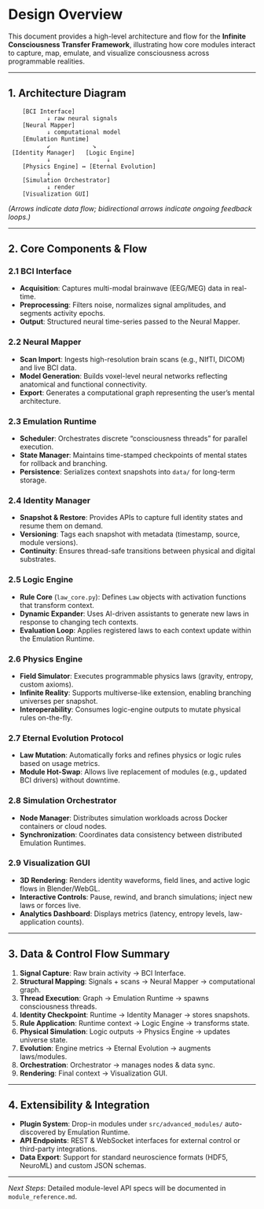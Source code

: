 # Design Overview

This document provides a high-level architecture and flow for the **Infinite Consciousness Transfer Framework**, illustrating how core modules interact to capture, map, emulate, and visualize consciousness across programmable realities.

---

## 1. Architecture Diagram

```text
    [BCI Interface]
           ↓ raw neural signals
    [Neural Mapper]
           ↓ computational model
    [Emulation Runtime]
           ↙            ↘
 [Identity Manager]   [Logic Engine]
           ↓                ↓
    [Physics Engine] ↔ [Eternal Evolution]
           ↓
    [Simulation Orchestrator]
           ↓ render
    [Visualization GUI]
```

*(Arrows indicate data flow; bidirectional arrows indicate ongoing feedback loops.)*

---

## 2. Core Components & Flow

### 2.1 BCI Interface

* **Acquisition**: Captures multi-modal brainwave (EEG/MEG) data in real-time.
* **Preprocessing**: Filters noise, normalizes signal amplitudes, and segments activity epochs.
* **Output**: Structured neural time-series passed to the Neural Mapper.

### 2.2 Neural Mapper

* **Scan Import**: Ingests high-resolution brain scans (e.g., NIfTI, DICOM) and live BCI data.
* **Model Generation**: Builds voxel-level neural networks reflecting anatomical and functional connectivity.
* **Export**: Generates a computational graph representing the user’s mental architecture.

### 2.3 Emulation Runtime

* **Scheduler**: Orchestrates discrete “consciousness threads” for parallel execution.
* **State Manager**: Maintains time-stamped checkpoints of mental states for rollback and branching.
* **Persistence**: Serializes context snapshots into `data/` for long-term storage.

### 2.4 Identity Manager

* **Snapshot & Restore**: Provides APIs to capture full identity states and resume them on demand.
* **Versioning**: Tags each snapshot with metadata (timestamp, source, module versions).
* **Continuity**: Ensures thread-safe transitions between physical and digital substrates.

### 2.5 Logic Engine

* **Rule Core** (`law_core.py`): Defines `Law` objects with activation functions that transform context.
* **Dynamic Expander**: Uses AI-driven assistants to generate new laws in response to changing tech contexts.
* **Evaluation Loop**: Applies registered laws to each context update within the Emulation Runtime.

### 2.6 Physics Engine

* **Field Simulator**: Executes programmable physics laws (gravity, entropy, custom axioms).
* **Infinite Reality**: Supports multiverse-like extension, enabling branching universes per snapshot.
* **Interoperability**: Consumes logic-engine outputs to mutate physical rules on-the-fly.

### 2.7 Eternal Evolution Protocol

* **Law Mutation**: Automatically forks and refines physics or logic rules based on usage metrics.
* **Module Hot-Swap**: Allows live replacement of modules (e.g., updated BCI drivers) without downtime.

### 2.8 Simulation Orchestrator

* **Node Manager**: Distributes simulation workloads across Docker containers or cloud nodes.
* **Synchronization**: Coordinates data consistency between distributed Emulation Runtimes.

### 2.9 Visualization GUI

* **3D Rendering**: Renders identity waveforms, field lines, and active logic flows in Blender/WebGL.
* **Interactive Controls**: Pause, rewind, and branch simulations; inject new laws or forces live.
* **Analytics Dashboard**: Displays metrics (latency, entropy levels, law-application counts).

---

## 3. Data & Control Flow Summary

1. **Signal Capture**: Raw brain activity → BCI Interface.
2. **Structural Mapping**: Signals + scans → Neural Mapper → computational graph.
3. **Thread Execution**: Graph → Emulation Runtime → spawns consciousness threads.
4. **Identity Checkpoint**: Runtime → Identity Manager → stores snapshots.
5. **Rule Application**: Runtime context → Logic Engine → transforms state.
6. **Physical Simulation**: Logic outputs → Physics Engine → updates universe state.
7. **Evolution**: Engine metrics → Eternal Evolution → augments laws/modules.
8. **Orchestration**: Orchestrator → manages nodes & data sync.
9. **Rendering**: Final context → Visualization GUI.

---

## 4. Extensibility & Integration

* **Plugin System**: Drop-in modules under `src/advanced_modules/` auto-discovered by Emulation Runtime.
* **API Endpoints**: REST & WebSocket interfaces for external control or third-party integrations.
* **Data Export**: Support for standard neuroscience formats (HDF5, NeuroML) and custom JSON schemas.

---

*Next Steps*: Detailed module-level API specs will be documented in `module_reference.md`.
